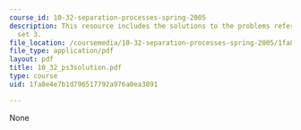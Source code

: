 ```yaml
---
course_id: 10-32-separation-processes-spring-2005
description: This resource includes the solutions to the problems refered in problem
  set 3.
file_location: /coursemedia/10-32-separation-processes-spring-2005/1fa8e4e7b1d796517792a976a0ea3891_10_32_ps3solution.pdf
file_type: application/pdf
layout: pdf
title: 10_32_ps3solution.pdf
type: course
uid: 1fa8e4e7b1d796517792a976a0ea3891

---
```

None